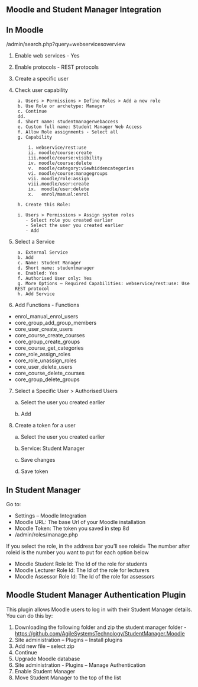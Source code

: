 ## **Moodle and Student Manager Integration**

## In Moodle
/admin/search.php?query=webservicesoverview

1. Enable web services - Yes
2. Enable protocols - REST protocols
3. Create a specific user
4. Check user capability 

        a. Users > Permissions > Define Roles > Add a new role
        b. Use Role or archetype: Manager
        c. Continue
        dd.
        d. Short name: studentmanagerwebaccess
        e. Custom full name: Student Manager Web Access
        f. Allow Role assignments - Select all
        g. Capability

            i. webservice/rest:use
            ii. moodle/course:create
            iii.moodle/course:visibility
            iv. moodle/course:delete
            v.  moodle/category:viewhiddencategories
            vi. moodle/course:managegroups
            vii. moodle/role:assign
            viii.moodle/user:create
            ix.  moodle/user:delete
            x.   enrol/manual:enrol

        h. Create this Role:
           
        i. Users > Permissions > Assign system roles
           - Select role you created earlier
           - Select the user you created earlier
           - Add

5. Select a Service

        a. External Service
        b. Add
        c. Name: Student Manager
        d. Short name: studentmanager
        e. Enabled: Yes
        f. Authorised User only: Yes
        g. More Options – Required Capabilities: webservice/rest:use: Use REST protocol
        h. Add Service

6. Add Functions - Functions

- enrol_manual_enrol_users
- core_group_add_group_members
- core_user_create_users
- core_course_create_courses
- core_group_create_groups
- core_course_get_categories
- core_role_assign_roles
- core_role_unassign_roles
- core_user_delete_users
- core_course_delete_courses
- core_group_delete_groups

7. Select a Specific User > Authorised Users

    a. Select the user you created earlier
    
    b. Add

8. Create a token for a user

    a. Select the user you created earlier

    b. Service: Student Manager

    c. Save changes

    d. Save token

## In Student Manager

Go to: 

- Settings – Moodle Integration
- Moodle URL: The base Url of your Moodle installation
- Moodle Token: The token you saved in step 8d
- /admin/roles/manage.php

If you select the role, in the address bar you’ll see roleid= 
The number after roleid is the number you want to put for each option below

- Moodle Student Role Id: The Id of the role for students
- Moodle Lecturer Role Id: The Id of the role for lecturers
- Moodle Assessor Role Id: The Id of the role for assessors

## **Moodle Student Manager Authentication Plugin**

This plugin allows Moodle users to log in with their Student Manager details. You can do this by:

1. Downloading the following folder and zip the student manager folder - https://github.com/AgileSystemsTechnology/StudentManager.Moodle
2. Site administration – Plugins – Install plugins
3. Add new file – select zip
4. Continue
5. Upgrade Moodle database
7. Site administration - Plugins – Manage Authentication
8. Enable Student Manager
9. Move Student Manager to the top of the list


















